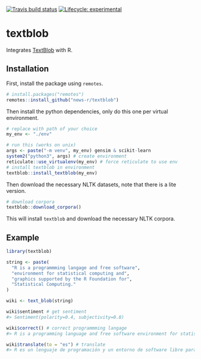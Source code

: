 
<!-- README.md is generated from README.Rmd. Please edit that file -->
<!-- badges: start -->
[![Travis build status](https://travis-ci.org/news-r/textblob.svg?branch=master)](https://travis-ci.org/news-r/textblob) [![Lifecycle: experimental](https://img.shields.io/badge/lifecycle-experimental-orange.svg)](https://www.tidyverse.org/lifecycle/#experimental) <!-- badges: end -->

textblob
========

Integrates [TextBlob](https://textblob.readthedocs.io) with R.

Installation
------------

First, install the package using `remotes`.

``` r
# install.packages("remotes")
remotes::install_github("news-r/textblob")
```

Then install the python dependencies, only do this one per virtual environment.

``` r
# replace with path of your choice
my_env <- "./env"

# run this (works on unix)
args <- paste("-m venv", my_env) gensim & scikit-learn
system2("python3", args) # create environment
reticulate::use_virtualenv(my_env) # force reticulate to use env
# install textblob in environment
textblob::install_textblob(my_env)
```

Then download the necessary NLTK datasets, note that there is a lite version.

``` r
# download corpora
textblob::download_corpora() 
```

This will install `textblob` and download the necessary NLTK corpora.

Example
-------

``` r
library(textblob)

string <- paste(
  "R is a programmming langage and free software",
  "environment for statistical computing and",
  "graphics supported by the R Foundation for",
  "Statistical Computing."
)

wiki <- text_blob(string) 

wiki$sentiment # get sentiment
#> Sentiment(polarity=0.4, subjectivity=0.8)

wiki$correct() # correct programmming langage
#> R is a programming language and free software environment for statistical computing and graphics supported by the R Foundation for Statistical Computing.

wiki$translate(to = "es") # translate
#> R es un lenguaje de programación y un entorno de software libre para computación estadística y gráficos soportados por la Fundación R para Computación Estadística.
```
